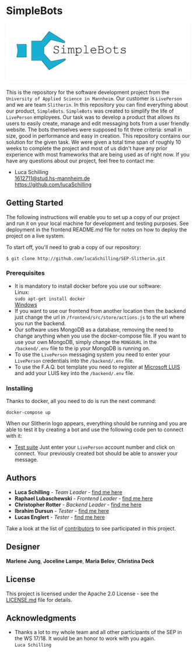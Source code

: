 # SimpleBots

![SimpleBots Logo](/logo.png)

This is the repository for the software development project from the `University of Applied Science in Mannheim`. Our customer is `LivePerson` and we are team `Slitherin`. In this repository you can find everything about our product, `SimpleBots`.
`SimpleBots` was created to simplify the life of `LivePerson` employees.
Our task was to develop a product that allows its users to easily create, manage and edit messaging bots from a user friendly website.
The bots themselves were supposed to fit three criteria: small in size, good in performance and easy in creation.
This repository contains our solution for the given task.
We were given a total time span of roughly 10 weeks to complete the project and most of us didn't have any prior experience with most frameworks that are being used as of right now.
If you have any questions about our project, feel free to contact me:   
* Luca Schilling   
<1612711@stud.hs-mannheim.de>  
<https://github.com/lucaSchilling>


## Getting Started

The following instructions will enable you to set up a copy of our project and run it on your local machine for development and testing purposes.
See deployment in the frontend README.md file for notes on how to deploy the project on a live system.

To start off, you'll need to grab a copy of our repository:
```
$ git clone http://github.com/lucaSchilling/SEP-Slitherin.git
```

### Prerequisites

* It is mandatory to install docker before you use our software:     
Linux:   
``
sudo apt-get install docker    
``     
[Windows](https://docs.docker.com/docker-for-windows/install/)      
* If you want to use our frontend from another location then the backend just change the url in `/frontend/src/store/actions.js` to the url where you run the backend.
* Our software uses MongoDB as a database, removing the need to change anything when you use the docker-compose file.
If you want to use your own MongoDB, simply change the `MONGOURL` in the `/backend/.env` file to the ip your MongoDB is running on.
* To use the `LivePerson` messaging system you need to enter your `LivePerson` credentials into the `/backend/.env` file.
* To use the F.A.Q. bot template you need to register at [Microsoft LUIS](https://www.luis.ai/) and add your LUIS key into the `/backend/.env` file.

### Installing

Thanks to docker, all you need to do is run the next command:
```
docker-compose up
```
When our Slitherin logo appears, everything should be running and you are able to test it by creating a bot and use the following code pen to connect with it:
* [Test suite](https://codepen.io/liveperson/full/xRzXXd/)
Just enter your `LivePerson` account number and click on connect. Your previously created bot should be able to answer your message.

## Authors

* **Luca Schilling** - *Team Leader* - [find me here](https://github.com/lucaSchilling)
* **Raphael Lubaschewski** - *Frontend Leader* - [find me here](https://github.com/Raphi1524694)
* **Christopher Rotter** - *Backend Leader* - [find me here](https://github.com/ChristopherRotter)
* **Ibrahim Dursun** - *Tester* - [find me here](https://github.com/ibdursun)
* **Lucas Englert** - *Tester* - [find me here](https://github.com/Lucas964)

Take a look at the list of [contributors](https://github.com/lucaSchilling/SEP-Slitherin/contributors) to see participated in this project.

## Designer

**Marlene Jung**, **Joceline Lampe**, **Maria Belov**, **Christina Deck**

## License

This project is licensed under the Apache 2.0 License - see the [LICENSE.md](/LICENSE.md) file for details.

## Acknowledgments

* Thanks a lot to my whole team and all other participants of the SEP in the WS 17/18.
It would be an honor to work with you again.   
`Luca Schilling`
